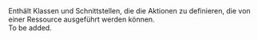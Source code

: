 <Namespace Name="Microsoft.Azure.Management.ResourceManager.Fluent.Core.ResourceActions">
  <Docs>
    <summary>Enthält Klassen und Schnittstellen, die die Aktionen zu definieren, die von einer Ressource ausgeführt werden können.</summary> 
    <remarks>To be added.</remarks>
  </Docs>
</Namespace>
